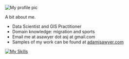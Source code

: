 
![My profile pic]("https://github.com/adamjst/adamjst/tree/main/img/profile240403.jpg")

A bit about me.
- Data Scientist and GIS Practitioner
- Domain knowledge: migration and sports
- Email me at asawyer dot asj at gmail.com
- Samples of my work can be found at [adamjsawyer.com](https://adamjsawyer.com/about)

[![My Skills](https://skillicons.dev/icons?i=html,py,r,regex)](https://skillicons.dev)
